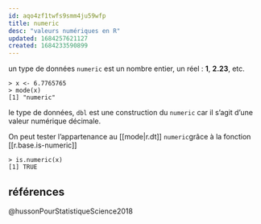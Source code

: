 ```yaml
---
id: aqo4zf1twfs9smm4ju59wfp
title: numeric
desc: "valeurs numériques en R"
updated: 1684257621127
created: 1684233590899
---
```


un type de données `numeric` est un nombre entier, un réel : **1**, **2.23**, 
etc.

```{r}
> x <- 6.7765765
> mode(x)
[1] "numeric"
```

le type de données, `dbl` est une construction du `numeric` car il s’agit d’une 
valeur numérique décimale.

On peut tester l’appartenance au [[mode|r.dt]] `numeric`grâce à la fonction 
[[r.base.is-numeric]]

```{r}
> is.numeric(x)
[1] TRUE
```

## références

@hussonPourStatistiqueScience2018